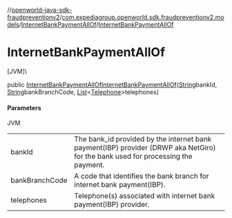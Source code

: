 //[openworld-java-sdk-fraudpreventionv2](../../../index.md)/[com.expediagroup.openworld.sdk.fraudpreventionv2.models](../index.md)/[InternetBankPaymentAllOf](index.md)/[InternetBankPaymentAllOf](-internet-bank-payment-all-of.md)

# InternetBankPaymentAllOf

[JVM]\

public [InternetBankPaymentAllOf](index.md)[InternetBankPaymentAllOf](-internet-bank-payment-all-of.md)([String](https://docs.oracle.com/javase/8/docs/api/java/lang/String.html)bankId, [String](https://docs.oracle.com/javase/8/docs/api/java/lang/String.html)bankBranchCode, [List](https://docs.oracle.com/javase/8/docs/api/java/util/List.html)&lt;[Telephone](../-telephone/index.md)&gt;telephones)

#### Parameters

JVM

| | |
|---|---|
| bankId | The bank_id provided by the internet bank payment(IBP) provider (DRWP aka NetGiro) for the bank used for processing the payment. |
| bankBranchCode | A code that identifies the bank branch for internet bank payment(IBP). |
| telephones | Telephone(s) associated with internet bank payment(IBP) provider. |
